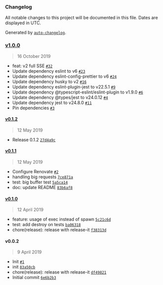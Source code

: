 ### Changelog

All notable changes to this project will be documented in this file. Dates are displayed in UTC.

Generated by [`auto-changelog`](https://github.com/CookPete/auto-changelog).

### [v1.0.0](https://github.com/dbplay/mongo-shell/compare/v0.1.2...v1.0.0)

> 16 October 2019

- feat: v2 full SSE [`#32`](https://github.com/dbplay/mongo-shell/pull/32)
- Update dependency eslint to v6 [`#23`](https://github.com/dbplay/mongo-shell/pull/23)
- Update dependency eslint-config-prettier to v6 [`#24`](https://github.com/dbplay/mongo-shell/pull/24)
- Update dependency husky to v2 [`#16`](https://github.com/dbplay/mongo-shell/pull/16)
- Update dependency eslint-plugin-jest to v22.5.1 [`#9`](https://github.com/dbplay/mongo-shell/pull/9)
- Update dependency @typescript-eslint/eslint-plugin to v1.9.0 [`#6`](https://github.com/dbplay/mongo-shell/pull/6)
- Update dependency @types/jest to v24.0.12 [`#4`](https://github.com/dbplay/mongo-shell/pull/4)
- Update dependency jest to v24.8.0 [`#11`](https://github.com/dbplay/mongo-shell/pull/11)
- Pin dependencies [`#3`](https://github.com/dbplay/mongo-shell/pull/3)

#### [v0.1.2](https://github.com/dbplay/mongo-shell/compare/v0.1.1...v0.1.2)

> 12 May 2019

- Release 0.1.2 [`27d4a9c`](https://github.com/dbplay/mongo-shell/commit/27d4a9cbbad7d91510887c0fb8ee73576fc3e2ac)

#### [v0.1.1](https://github.com/dbplay/mongo-shell/compare/v0.1.0...v0.1.1)

> 12 May 2019

- Configure Renovate [`#2`](https://github.com/dbplay/mongo-shell/pull/2)
- handling big requests [`7ce871a`](https://github.com/dbplay/mongo-shell/commit/7ce871ad779cbddebff0159b7cfb079145882d12)
- test: big buffer test [`5a5ca14`](https://github.com/dbplay/mongo-shell/commit/5a5ca14c972c4aaa98b559efe117fc03a2fda89e)
- doc: update README [`83b6af8`](https://github.com/dbplay/mongo-shell/commit/83b6af8cd85f15d59aa934228224eef4e0d00f68)

#### [v0.1.0](https://github.com/dbplay/mongo-shell/compare/v0.0.2...v0.1.0)

> 12 April 2019

- feature: usage of exec instead of spawn [`5c21c6d`](https://github.com/dbplay/mongo-shell/commit/5c21c6de4180175897f831b0f8830856c61c38df)
- test: add destroy on tests [`ba06318`](https://github.com/dbplay/mongo-shell/commit/ba063180f02a330df143f23927c4bd42e8703fda)
- chore(release): release with release-it [`f38313d`](https://github.com/dbplay/mongo-shell/commit/f38313d88104fc8c634a0d5c7d0b7a5139780d1f)

#### v0.0.2

> 9 April 2019

- Init [`#1`](https://github.com/dbplay/mongo-shell/pull/1)
- init [`83a50cb`](https://github.com/dbplay/mongo-shell/commit/83a50cba4f8bbe7fd7c74501243fc50159b67065)
- chore(release): release with release-it [`df49821`](https://github.com/dbplay/mongo-shell/commit/df49821bc5686947ca25e3caf16147b3fff16a49)
- Initial commit [`6e6b2b3`](https://github.com/dbplay/mongo-shell/commit/6e6b2b34cd4367a2aafbb034d33d455420232e8b)
